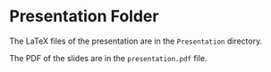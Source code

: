 # Presentation Folder 

The LaTeX files of the presentation are in the `Presentation` directory.

The PDF of the slides are in the `presentation.pdf` file.
